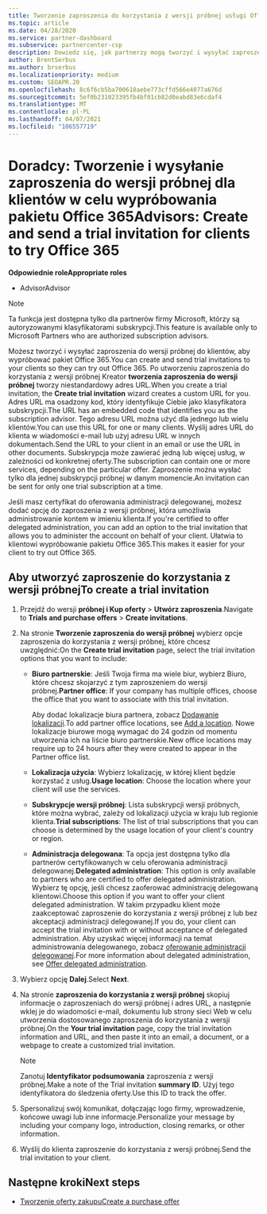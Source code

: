 ```yaml
---
title: Tworzenie zaproszenia do korzystania z wersji próbnej usługi Office 365
ms.topic: article
ms.date: 04/28/2020
ms.service: partner-dashboard
ms.subservice: partnercenter-csp
description: Dowiedz się, jak partnerzy mogą tworzyć i wysyłać zaproszenia do wersji próbnej dla swoich klientów, aby wypróbować pakiet Office 365. Partnerzy są znacznie autoryzowanym doradcą subskrypcji.
author: BrentSerbus
ms.author: brserbus
ms.localizationpriority: medium
ms.custom: SEOAPR.20
ms.openlocfilehash: 8c6f6cb5ba700618aebe773cffd566e4077a676d
ms.sourcegitcommit: 5ef0b231023395fb4bf01cb82d0eabd83e6cdaf4
ms.translationtype: MT
ms.contentlocale: pl-PL
ms.lasthandoff: 04/07/2021
ms.locfileid: "106557719"
---
```

# <a name="advisors-create-and-send-a-trial-invitation-for-clients-to-try-office-365"></a><span data-ttu-id="9f8be-104">Doradcy: Tworzenie i wysyłanie zaproszenia do wersji próbnej dla klientów w celu wypróbowania pakietu Office 365</span><span class="sxs-lookup"><span data-stu-id="9f8be-104">Advisors: Create and send a trial invitation for clients to try Office 365</span></span>


<span data-ttu-id="9f8be-105">**Odpowiednie role**</span><span class="sxs-lookup"><span data-stu-id="9f8be-105">**Appropriate roles**</span></span>

- <span data-ttu-id="9f8be-106">Advisor</span><span class="sxs-lookup"><span data-stu-id="9f8be-106">Advisor</span></span>

> [!NOTE]
> <span data-ttu-id="9f8be-107">Ta funkcja jest dostępna tylko dla partnerów firmy Microsoft, którzy są autoryzowanymi klasyfikatorami subskrypcji.</span><span class="sxs-lookup"><span data-stu-id="9f8be-107">This feature is available only to Microsoft Partners who are authorized subscription advisors.</span></span>

<span data-ttu-id="9f8be-108">Możesz tworzyć i wysyłać zaproszenia do wersji próbnej do klientów, aby wypróbować pakiet Office 365.</span><span class="sxs-lookup"><span data-stu-id="9f8be-108">You can create and send trial invitations to your clients so they can try out Office 365.</span></span> <span data-ttu-id="9f8be-109">Po utworzeniu zaproszenia do korzystania z wersji próbnej Kreator **tworzenia zaproszenia do wersji próbnej** tworzy niestandardowy adres URL.</span><span class="sxs-lookup"><span data-stu-id="9f8be-109">When you create a trial invitation, the **Create trial invitation** wizard creates a custom URL for you.</span></span> <span data-ttu-id="9f8be-110">Adres URL ma osadzony kod, który identyfikuje Ciebie jako klasyfikatora subskrypcji.</span><span class="sxs-lookup"><span data-stu-id="9f8be-110">The URL has an embedded code that identifies you as the subscription advisor.</span></span> <span data-ttu-id="9f8be-111">Tego adresu URL można użyć dla jednego lub wielu klientów.</span><span class="sxs-lookup"><span data-stu-id="9f8be-111">You can use this URL for one or many clients.</span></span> <span data-ttu-id="9f8be-112">Wyślij adres URL do klienta w wiadomości e-mail lub użyj adresu URL w innych dokumentach.</span><span class="sxs-lookup"><span data-stu-id="9f8be-112">Send the URL to your client in an email or use the URL in other documents.</span></span> <span data-ttu-id="9f8be-113">Subskrypcja może zawierać jedną lub więcej usług, w zależności od konkretnej oferty.</span><span class="sxs-lookup"><span data-stu-id="9f8be-113">The subscription can contain one or more services, depending on the particular offer.</span></span> <span data-ttu-id="9f8be-114">Zaproszenie można wysłać tylko dla jednej subskrypcji próbnej w danym momencie.</span><span class="sxs-lookup"><span data-stu-id="9f8be-114">An invitation can be sent for only one trial subscription at a time.</span></span>

<span data-ttu-id="9f8be-115">Jeśli masz certyfikat do oferowania administracji delegowanej, możesz dodać opcję do zaproszenia z wersji próbnej, która umożliwia administrowanie kontem w imieniu klienta.</span><span class="sxs-lookup"><span data-stu-id="9f8be-115">If you're certified to offer delegated administration, you can add an option to the trial invitation that allows you to administer the account on behalf of your client.</span></span> <span data-ttu-id="9f8be-116">Ułatwia to klientowi wypróbowanie pakietu Office 365.</span><span class="sxs-lookup"><span data-stu-id="9f8be-116">This makes it easier for your client to try out Office 365.</span></span>

## <a name="to-create-a-trial-invitation"></a><span data-ttu-id="9f8be-117">Aby utworzyć zaproszenie do korzystania z wersji próbnej</span><span class="sxs-lookup"><span data-stu-id="9f8be-117">To create a trial invitation</span></span>

1. <span data-ttu-id="9f8be-118">Przejdź do wersji **próbnej i Kup oferty**  >  **Utwórz zaproszenia**.</span><span class="sxs-lookup"><span data-stu-id="9f8be-118">Navigate to **Trials and purchase offers** > **Create invitations**.</span></span>

2. <span data-ttu-id="9f8be-119">Na stronie **Tworzenie zaproszenia do wersji próbnej** wybierz opcje zaproszenia do korzystania z wersji próbnej, które chcesz uwzględnić:</span><span class="sxs-lookup"><span data-stu-id="9f8be-119">On the **Create trial invitation** page, select the trial invitation options that you want to include:</span></span>

    - <span data-ttu-id="9f8be-120">**Biuro partnerskie**: Jeśli Twoja firma ma wiele biur, wybierz Biuro, które chcesz skojarzyć z tym zaproszeniem do wersji próbnej.</span><span class="sxs-lookup"><span data-stu-id="9f8be-120">**Partner office**: If your company has multiple offices, choose the office that you want to associate with this trial invitation.</span></span>

        <span data-ttu-id="9f8be-121">Aby dodać lokalizacje biura partnera, zobacz [Dodawanie lokalizacji](manage-locations.md).</span><span class="sxs-lookup"><span data-stu-id="9f8be-121">To add partner office locations, see [Add a location](manage-locations.md).</span></span> <span data-ttu-id="9f8be-122">Nowe lokalizacje biurowe mogą wymagać do 24 godzin od momentu utworzenia ich na liście biuro partnerskie.</span><span class="sxs-lookup"><span data-stu-id="9f8be-122">New office locations may require up to 24 hours after they were created to appear in the Partner office list.</span></span>

    - <span data-ttu-id="9f8be-123">**Lokalizacja użycia**: Wybierz lokalizację, w której klient będzie korzystać z usług.</span><span class="sxs-lookup"><span data-stu-id="9f8be-123">**Usage location**: Choose the location where your client will use the services.</span></span>
    - <span data-ttu-id="9f8be-124">**Subskrypcje wersji próbnej**: Lista subskrypcji wersji próbnych, które można wybrać, zależy od lokalizacji użycia w kraju lub regionie klienta.</span><span class="sxs-lookup"><span data-stu-id="9f8be-124">**Trial subscriptions**: The list of trial subscriptions that you can choose is determined by the usage location of your client's country or region.</span></span>
    - <span data-ttu-id="9f8be-125">**Administracja delegowana**: Ta opcja jest dostępna tylko dla partnerów certyfikowanych w celu oferowania administracji delegowanej.</span><span class="sxs-lookup"><span data-stu-id="9f8be-125">**Delegated administration**: This option is only available to partners who are certified to offer delegated administration.</span></span> <span data-ttu-id="9f8be-126">Wybierz tę opcję, jeśli chcesz zaoferować administrację delegowaną klientowi.</span><span class="sxs-lookup"><span data-stu-id="9f8be-126">Choose this option if you want to offer your client delegated administration.</span></span> <span data-ttu-id="9f8be-127">W takim przypadku klient może zaakceptować zaproszenie do korzystania z wersji próbnej z lub bez akceptacji administracji delegowanej.</span><span class="sxs-lookup"><span data-stu-id="9f8be-127">If you do, your client can accept the trial invitation with or without acceptance of delegated administration.</span></span> <span data-ttu-id="9f8be-128">Aby uzyskać więcej informacji na temat administrowania delegowanego, zobacz [oferowanie administracji delegowanej](customers-revoke-admin-privileges.md).</span><span class="sxs-lookup"><span data-stu-id="9f8be-128">For more information about delegated administration, see [Offer delegated administration](customers-revoke-admin-privileges.md).</span></span>

3. <span data-ttu-id="9f8be-129">Wybierz opcję **Dalej**.</span><span class="sxs-lookup"><span data-stu-id="9f8be-129">Select **Next**.</span></span>

4. <span data-ttu-id="9f8be-130">Na stronie **zaproszenia do korzystania z wersji próbnej** skopiuj informacje o zaproszeniach do wersji próbnej i adres URL, a następnie wklej je do wiadomości e-mail, dokumentu lub strony sieci Web w celu utworzenia dostosowanego zaproszenia do korzystania z wersji próbnej.</span><span class="sxs-lookup"><span data-stu-id="9f8be-130">On the **Your trial invitation** page, copy the trial invitation information and URL, and then paste it into an email, a document, or a webpage to create a customized trial invitation.</span></span>

    > [!NOTE]
    > <span data-ttu-id="9f8be-131">Zanotuj **Identyfikator podsumowania** zaproszenia z wersji próbnej.</span><span class="sxs-lookup"><span data-stu-id="9f8be-131">Make a note of the Trial invitation **summary ID**.</span></span> <span data-ttu-id="9f8be-132">Użyj tego identyfikatora do śledzenia oferty.</span><span class="sxs-lookup"><span data-stu-id="9f8be-132">Use this ID to track the offer.</span></span>

5. <span data-ttu-id="9f8be-133">Spersonalizuj swój komunikat, dołączając logo firmy, wprowadzenie, końcowe uwagi lub inne informacje.</span><span class="sxs-lookup"><span data-stu-id="9f8be-133">Personalize your message by including your company logo, introduction, closing remarks, or other information.</span></span>

6. <span data-ttu-id="9f8be-134">Wyślij do klienta zaproszenie do korzystania z wersji próbnej.</span><span class="sxs-lookup"><span data-stu-id="9f8be-134">Send the trial invitation to your client.</span></span>

## <a name="next-steps"></a><span data-ttu-id="9f8be-135">Następne kroki</span><span class="sxs-lookup"><span data-stu-id="9f8be-135">Next steps</span></span>

- [<span data-ttu-id="9f8be-136">Tworzenie oferty zakupu</span><span class="sxs-lookup"><span data-stu-id="9f8be-136">Create a purchase offer</span></span>](advisor-create-a-purchase-offer.md)
